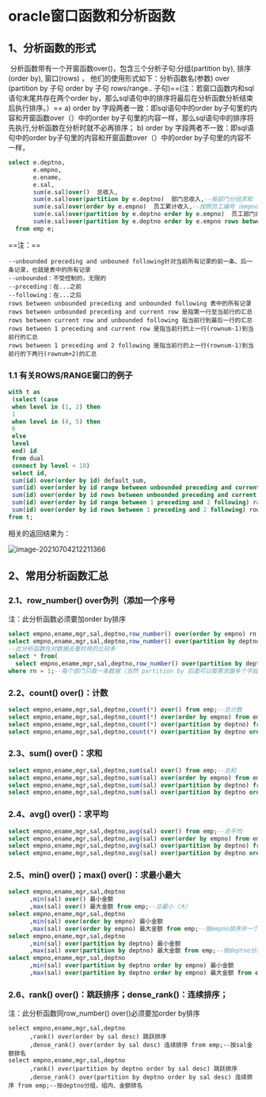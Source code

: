 # oracle窗口函数和分析函数

## 1、分析函数的形式

​    分析函数带有一个开窗函数over()，包含三个分析子句:分组(partition by), 排序(order by), 窗口(rows) ，
他们的使用形式如下：分析函数名(参数) over (partition by 子句 order by 子句 rows/range.. 子句)==(注：若窗口函数内和sql语句末尾共存在两个order by，那么sql语句中的排序将最后在分析函数分析结束后执行排序。）==
   a) order by 字段两者一致：即sql语句中的order by子句里的内容和开窗函数over（）中的order by子句里的内容一样，那么sql语句中的排序将先执行,分析函数在分析时就不必再排序；
   b) order by 字段两者不一致：即sql语句中的order by子句里的内容和开窗函数over（）中的order by子句里的内容不一样，

```sql
select e.deptno,
       e.empno,
       e.ename,
       e.sal,
       sum(e.sal)over()  总收入,
       sum(e.sal)over(partition by e.deptno)  部门总收入,--按部门分组求和
       sum(e.sal)over(order by e.empno)  员工累计收入,--按照员工编号（empno）的排序取累计收入和
       sum(e.sal)over(partition by e.deptno order by e.empno)  员工部门内累计收入,--按部门（deptno）分组，同时按员工编号（empno）排序取员工部门内累计收入和
       sum(e.sal)over(partition by e.deptno order by e.empno rows between unbounded preceding and unbounded following)  部门总收入2--可指定范围，结果同上
  from emp e;
```

==注：==

```
--unbounded preceding and unbouned following针对当前所有记录的前一条、后一条记录，也就是表中的所有记录
--unbounded：不受控制的，无限的
--preceding：在...之前
--following：在...之后
rows between unbounded preceding and unbounded following 表中的所有记录
rows between unbounded preceding and current row 是指第一行至当前行的汇总
rows between current row and unbounded following 指当前行到最后一行的汇总
rows between 1 preceding and current row 是指当前行的上一行(rownum-1)到当前行的汇总
rows between 1 preceding and 2 following 是指当前行的上一行(rownum-1)到当前行的下两行(rownum+2)的汇总
```

### 1.1 有关ROWS/RANGE窗口的例子

```sql
with t as
 (select (case
 when level in (1, 2) then
 1
 when level in (4, 5) then
 6
 else
 level
 end) id
 from dual
 connect by level < 10)
 select id,
 sum(id) over(order by id) default_sum,
 sum(id) over(order by id range between unbounded preceding and current row) range_unbound_sum,
 sum(id) over(order by id rows between unbounded preceding and current row) rows_unbound_sum,
 sum(id) over(order by id range between 1 preceding and 2 following) range_sum,
 sum(id) over(order by id rows between 1 preceding and 2 following) rows_sum
from t;
```

  相关的返回结果为：

![image-20210704212211366](E:\study\images\image-20210704212211366.png)

## 2、常用分析函数汇总

### 2.1、row_number() over伪列（添加一个序号

注：此分析函数必须要加order by排序

```sql
select empno,ename,mgr,sal,deptno,row_number() over(order by empno) rn from emp;--按empno排序
select empno,ename,mgr,sal,deptno,row_number() over(partition by deptno order by empno) rn from emp;--（按部门分组，empno排序）添加一个伪列（和rownum类似）
--此分析函数在对数据去重时用的比较多
select * from(
  select empno,ename,mgr,sal,deptno,row_number() over(partition by deptno order by empno) rn from emp)
where rn = 1;--每个部门只取一条数据（当然 partition by 后面可以按需求跟多个字段，来达到你想要的筛选目的）
```

### 2.2、count() over()：计数

```sql
select empno,ename,mgr,sal,deptno,count(*) over() from emp;--总计数
select empno,ename,mgr,sal,deptno,count(*) over(order by empno) from emp;--按照empno累计计数
select empno,ename,mgr,sal,deptno,count(*) over(partition by deptno) from emp;--按照deptno分组计数
select empno,ename,mgr,sal,deptno,count(*) over(partition by deptno order by empno) from emp;--按照deptno分组并累计计数
```

### 2.3、sum() over()：求和

```sql
select empno,ename,mgr,sal,deptno,sum(sal) over() from emp;--总和
select empno,ename,mgr,sal,deptno,sum(sal) over(order by empno) from emp;--按empno累计求和
select empno,ename,mgr,sal,deptno,sum(sal) over(partition by deptno) from emp;--按照deptno分组求和
select empno,ename,mgr,sal,deptno,sum(sal) over(partition by deptno order by empno) from emp;--按照deptno分组并按empno累计求和
```

### 2.4、avg() over()：求平均

```sql
select empno,ename,mgr,sal,deptno,avg(sal) over() from emp;--总平均
select empno,ename,mgr,sal,deptno,avg(sal) over(order by empno) from emp;--按照empno累计平均
select empno,ename,mgr,sal,deptno,avg(sal) over(partition by deptno) from emp;--按照deptno分组求平均
select empno,ename,mgr,sal,deptno,avg(sal) over(partition by deptno order by empno) from emp;--按照deptno分组并按empno一个个累计求平均
```

### 2.5、min() over()；max() over()：求最小最大

```sql
select empno,ename,mgr,sal,deptno
      ,min(sal) over() 最小金额
      ,max(sal) over() 最大金额 from emp;--总最小（大）
select empno,ename,mgr,sal,deptno
      ,min(sal) over(order by empno) 最小金额
      ,max(sal) over(order by empno) 最大金额 from emp;--按empno排序并一个个递增后的最小（大）
select empno,ename,mgr,sal,deptno
      ,min(sal) over(partition by deptno) 最小金额
      ,max(sal) over(partition by deptno) 最大金额 from emp;--按deptno分组后的最小（大）
select empno,ename,mgr,sal,deptno
      ,min(sal) over(partition by deptno order by empno) 最小金额
      ,max(sal) over(partition by deptno order by empno) 最大金额 from emp;--组内、递增累计后的最小（大）
```

### 2.6、rank() over()：跳跃排序；dense_rank()：连续排序；

注：此分析函数同row_number() over()必须要加order by排序

```
select empno,ename,mgr,sal,deptno
      ,rank() over(order by sal desc) 跳跃排序
      ,dense_rank() over(order by sal desc) 连续排序 from emp;--按sal金额排名
select empno,ename,mgr,sal,deptno
      ,rank() over(partition by deptno order by sal desc) 跳跃排序
      ,dense_rank() over(partition by deptno order by sal desc) 连续排序 from emp;--按deptno分组，组内、金额排名
```